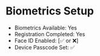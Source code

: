 # Biometrics Setup

- Biometrics Available: Yes
- Registration Completed: Yes
- Face ID Enabled: [✅ or ❌]
- Device Passcode Set: ✅
